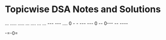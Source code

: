 
# Topicwise DSA Notes and Solutions 
...
.....   ..... ... .... ... ... ---
---   .... 0 - - --- --- 0 -- 0---   -- ----

-=-0=
